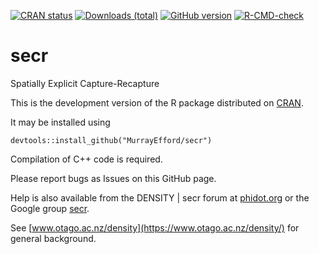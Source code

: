 <!-- badges: start -->
[![CRAN status](https://www.r-pkg.org/badges/version/secr)](https://cran.r-project.org/package=secr)
[![Downloads (total)](https://cranlogs.r-pkg.org/badges/grand-total/secr)](https://www.r-pkg.org/pkg/secr)
[![GitHub version](https://img.shields.io/badge/devel%20version-4.5.9-yellow.svg)](https://github.com/MurrayEfford/secr)
[![R-CMD-check](https://github.com/MurrayEfford/secr/actions/workflows/R-CMD-check.yaml/badge.svg)](https://github.com/MurrayEfford/secr/actions/workflows/R-CMD-check.yaml)
<!-- badges: end -->

# secr
Spatially Explicit Capture-Recapture

This is the development version of the R package distributed on [CRAN](https://CRAN.R-project.org/package=secr). 

It may be installed using
```
devtools::install_github("MurrayEfford/secr")
```

Compilation of C++ code is required.

Please report bugs as Issues on this GitHub page. 

Help is also available from the
DENSITY | secr forum at [phidot.org](http://www.phidot.org/forum/index.php) or the Google group [secr](https://groups.google.com/g/secrgroup).

See [www.otago.ac.nz/density](https://www.otago.ac.nz/density/) for general background.
